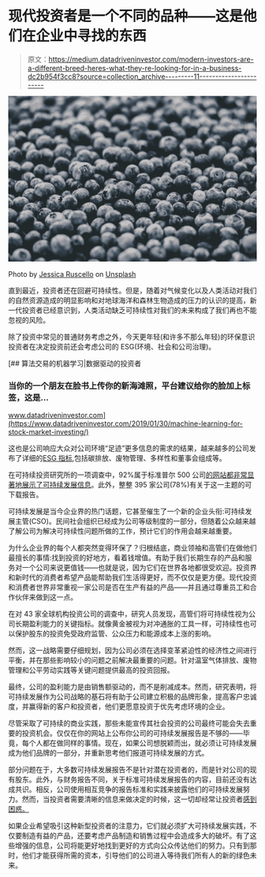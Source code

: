 # 现代投资者是一个不同的品种——这是他们在企业中寻找的东西

> 原文：<https://medium.datadriveninvestor.com/modern-investors-are-a-different-breed-heres-what-they-re-looking-for-in-a-business-dc2b954f3cc8?source=collection_archive---------11----------------------->

![](img/2377fc724fc0c39d8ee4d8f48acda84e.png)

Photo by [Jessica Ruscello](https://unsplash.com/@jruscello?utm_source=unsplash&utm_medium=referral&utm_content=creditCopyText) on [Unsplash](https://unsplash.com/s/photos/different?utm_source=unsplash&utm_medium=referral&utm_content=creditCopyText)

直到最近，投资者还在回避可持续性。但是，随着对气候变化以及人类活动对我们的自然资源造成的明显影响和对地球海洋和森林生物造成的压力的认识的提高，新一代投资者已经意识到，人类活动缺乏可持续性对我们的未来构成了我们再也不能忽视的风险。

除了投资中常见的普通财务考虑之外，今天更年轻(和许多不那么年轻)的环保意识投资者在决定投资前还会考虑公司的 ESG(环境、社会和公司治理)。

[](https://www.datadriveninvestor.com/2019/01/30/machine-learning-for-stock-market-investing/) [## 算法交易的机器学习|数据驱动的投资者

### 当你的一个朋友在脸书上传你的新海滩照，平台建议给你的脸加上标签，这是…

www.datadriveninvestor.com](https://www.datadriveninvestor.com/2019/01/30/machine-learning-for-stock-market-investing/) 

这也是公司响应大众对公司环境“足迹”更多信息的需求的结果，越来越多的公司发布了详细的[ESG 指标](https://www.cfainstitute.org/en/research/esg-investing),包括碳排放、废物管理、多样性和董事会组成等。

在可持续投资研究所的一项调查中，92%属于标准普尔 500 公司[的网站都非常显著地展示了可持续发展信息](https://www.adweek.com/brand-marketing/why-marketers-should-care-about-consumer-perception-of-corporate-social-responsibility/)。此外，整整 395 家公司(78%)有关于这一主题的可下载报告。

可持续发展是当今企业界的热门话题，它甚至催生了一个新的企业头衔:可持续发展主管(CSO)。民间社会组织已经成为公司等级制度的一部分，但随着公众越来越了解公司为解决可持续性问题所做的工作，预计它们的作用会越来越重要。

为什么企业界的每个人都突然变得环保了？归根结底，商业领袖和高管们在做他们最擅长的事情:找到投资的好地方，看着钱增值。有助于我们长期生存的产品和服务对一个公司来说更值钱——也就是说，因为它们在世界各地都很受欢迎。投资界和新时代的消费者希望产品能帮助我们生活得更好，而不仅仅是更方便。现代投资和消费者世界非常重视一家公司是否在生产有益的产品——并且通过尊重员工和合作伙伴来做到这一点。

在对 43 家全球机构投资公司的调查中，研究人员发现，高管们将可持续性视为公司长期盈利能力的关键指标。就像黄金被视为对冲通胀的工具一样，可持续性也可以保护股东的投资免受政府监管、公众压力和能源成本上涨的影响。

然而，这一战略需要仔细规划，因为公司必须在选择变革紧迫性的经济性之间进行平衡，并在那些影响较小的问题之前解决最重要的问题。针对温室气体排放、废物管理和公平劳动实践等关键问题提供最高的投资回报。

最终，公司的盈利能力是由销售额驱动的，而不是削减成本。然而，研究表明，将可持续发展作为公司战略的基石将有助于公司建立积极的品牌形象，提高客户忠诚度，并赢得新的客户和投资者，他们更愿意投资于优先考虑环境的企业。

尽管采取了可持续的商业实践，那些未能宣传其社会投资的公司最终可能会失去重要的投资机会。仅仅在你的网站上公布你公司的可持续发展报告是不够的——毕竟，每个人都在做同样的事情。现在，如果公司想脱颖而出，就必须让可持续发展成为他们品牌的一部分，并重新思考他们报道可持续发展的方式。

部分问题在于，大多数可持续发展报告不是针对潜在投资者的，而是针对公司的现有股东。此外，与财务报告不同，关于标准可持续发展报告的内容，目前还没有达成共识。相反，公司使用相互竞争的报告标准和实践来披露他们的可持续发展努力。然而，当投资者需要清晰的信息来做决定的时候，这一切却经常让投资者[感到困惑。](https://www.mckinsey.com/business-functions/sustainability/our-insights/more-than-values-the-value-based-sustainability-reporting-that-investors-want)

如果企业希望吸引这种新型投资者的注意力，它们就必须扩大可持续发展实践，不仅要制造有益的产品，还要考虑产品制造和销售过程中会造成多大的破坏。有了这些增强的信息，公司将能更好地找到更好的方式向公众传达他们的努力。只有到那时，他们才能获得所需的资本，引导他们的公司进入等待我们所有人的新的绿色未来。